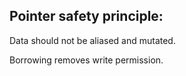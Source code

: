 ## Pointer safety principle:

Data should not be aliased and mutated.

Borrowing removes write permission.
